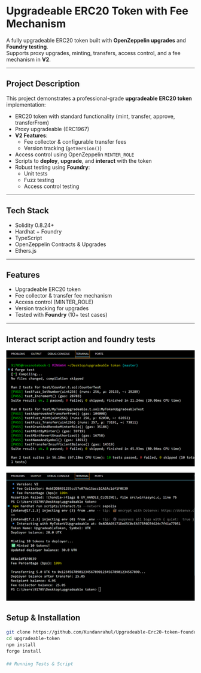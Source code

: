 # Upgradeable ERC20 Token with Fee Mechanism

A fully upgradeable ERC20 token built with **OpenZeppelin upgrades** and **Foundry testing**.  
Supports proxy upgrades, minting, transfers, access control, and a fee mechanism in **V2**.

---

## Project Description

This project demonstrates a professional-grade **upgradeable ERC20 token** implementation:

- ERC20 token with standard functionality (mint, transfer, approve, transferFrom)
- Proxy upgradeable (ERC1967)  
- **V2 Features**:
  - Fee collector & configurable transfer fees
  - Version tracking (`getVersion()`)
- Access control using OpenZeppelin `MINTER_ROLE`
- Scripts to **deploy**, **upgrade**, and **interact** with the token
- Robust testing using **Foundry**:
  - Unit tests
  - Fuzz testing
  - Access control testing

---

## Tech Stack

- Solidity 0.8.24+
- Hardhat + Foundry
- TypeScript
- OpenZeppelin Contracts & Upgrades
- Ethers.js

---

## Features

- Upgradeable ERC20 token
- Fee collector & transfer fee mechanism
- Access control (MINTER_ROLE)
- Version tracking for upgrades
- Tested with **Foundry** (10+ test cases)

---

## Interact script action and foundry tests
![Foundry Tests](https://github.com/Kundanrahul/Upgradeable-Erc20-token-foundry-tests-fee-mechanism-/blob/main/screenshots/foundry_tests.png?raw=true)

![Interact Script](https://github.com/Kundanrahul/Upgradeable-Erc20-token-foundry-tests-fee-mechanism-/blob/main/screenshots/interact_script.png?raw=true)
## Setup & Installation

```bash
git clone https://github.com/Kundanrahul/Upgradeable-Erc20-token-foundry-tests-fee-mechanism-.git
cd upgradeable-token
npm install
forge install

## Running Tests & Script




